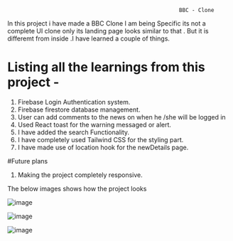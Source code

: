                                                           BBC - Clone

In this project i have made a BBC Clone I am being Specific its not a complete UI clone only its landing page looks similar to that .
But it is differemt from inside .I have learned a couple of things.
# Listing all the learnings from this project - 
1. Firebase Login Authentication system.
2. Firebase firestore database management.
3. User can add comments to the news on when he /she will be logged in
4. Used React toast for the warning messaged or alert.
5. I have added the search Functionality.
6. I have completely used Tailwind CSS for the styling part.
7. I have made use of location hook for the newDetails page.


#Future plans
1. Making the project completely responsive.

The below images shows how the project looks
                                                          
![image](https://github.com/sakettt07/BBC--Clone/assets/127855345/99866690-173f-45cd-9af9-185974b696ab)

![image](https://github.com/sakettt07/BBC--Clone/assets/127855345/3ada9e93-da02-4abf-98f4-630765744056)

![image](https://github.com/sakettt07/BBC--Clone/assets/127855345/45ac7c9b-4f88-4a47-865a-9f6cc32eb1cf)




